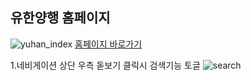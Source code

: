 ## 유한양행 홈페이지
![yuhan_index](https://user-images.githubusercontent.com/78772727/128841035-131e3c8d-7f20-4a66-a912-4ce1e075d431.png)
[홈페이지 바로가기](https://wlgnsld1108.github.io/yuhan/)

1.네비게이션 상단 우측 돋보기 클릭시 검색기능 토글
![search](https://user-images.githubusercontent.com/78772727/128841561-c0708d23-afda-46cc-85ea-821a3ef41e57.png)
